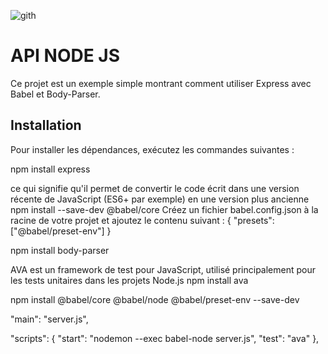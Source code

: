 ![gith](https://github.com/bilelhichem/API-NODE/assets/101928436/9dfa5d73-98bb-4c7d-a24c-d6229f0f4741)

# API NODE JS

Ce projet est un exemple simple montrant comment utiliser Express avec Babel et Body-Parser.

## Installation

Pour installer les dépendances, exécutez les commandes suivantes :

npm install express

ce qui signifie qu'il permet de convertir le code écrit dans une version récente de JavaScript (ES6+ par exemple) en une version plus ancienne
npm install --save-dev @babel/core 
Créez un fichier babel.config.json à la racine de votre projet et ajoutez le contenu suivant :
{
    "presets": ["@babel/preset-env"]
}

npm install body-parser

AVA est un framework de test pour JavaScript, utilisé principalement pour les tests unitaires dans les projets Node.js
npm install ava 

npm install @babel/core @babel/node @babel/preset-env --save-dev
 
  "main": "server.js",

  "scripts": {
    "start": "nodemon --exec babel-node server.js",
    "test": "ava"
  },

